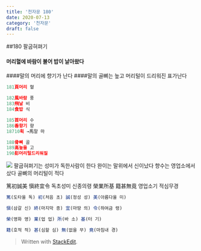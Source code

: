 ```yaml
---
title: '천자문 180'
date: 2020-07-13
category: '천자문'
draft: false
---
```

##180  팔굽혀펴기
 #### 머리혈에 바람이 불어 밥이 날아왔다
####말의 머리에 향기가 난다
####말의 골뼈는 높고 머리털이 드리워진 표가난다

```js
181頁머리 혈

182風바람 풍
183飛날 비
184食밥 식

185首머리 수
186香향기 향
18710획 →馬말 마

188骨뼈 골
189高높을 고
190髟머리털드리워질

```
![](https://i.ibb.co/Y3cw2nN/Screen-Shot-2020-07-13-at-12-05-05-PM.png)
팔굽혀펴기는 성미가 독한사람이 한다
완이는 말위에서 신이났다
향수는 영업소에서 샀다
골뼈의 머리털이 적다

篤初誠美  愼終宜令 독초성미 신종의령
榮業所基  籍甚無竟 영업소기 적심무경
```js
篤(도타울 독) 初(처음 초) 誠(정성 성) 美(아름다울 미)

愼(삼갈 신) 終(마지막 종) 宜(마땅 의) 令(하여금 령)

榮(영화 영) 業(업 업) 所(바 소) 基(터 기)

籍(호적 적) 甚(심할 심) 無(없을 무) 竟(마침내 경)


```
> Written with [StackEdit](https://stackedit.io/).
<!--stackedit_data:
eyJoaXN0b3J5IjpbLTUzMjQ0NjgxMywtMTQ4MzQ3OTcwLDk5MD
g1MzM2Niw4MjE3MjQ0OTddfQ==
-->